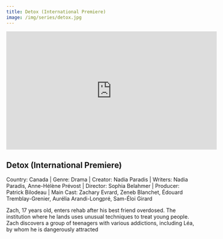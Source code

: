 ```yaml
---
title: Detox (International Premiere)
image: /img/series/detox.jpg
---
```

<iframe width="560" height="315" src="https://player.vimeo.com/video/787691818/a3a0d22a58" frameborder="0" allow="accelerometer; autoplay; encrypted-media; gyroscope; picture-in-picture" allowfullscreen></iframe>

## Detox (International Premiere)
Country: Canada | Genre: Drama | Creator: Nadia Paradis | Writers: Nadia Paradis, Anne-Hélène Prévost | Director: Sophia Belahmer | Producer: Patrick Bilodeau | Main Cast: Zachary Evrard, Zeneb Blanchet, Édouard Tremblay-Grenier, Aurélia Arandi-Longpré, Sam-Éloi Girard

Zach, 17 years old, enters rehab after his best friend overdosed. The institution where he lands uses unusual techniques to treat young people. Zach discovers a group of teenagers with various addictions, including Léa, by whom he is dangerously attracted